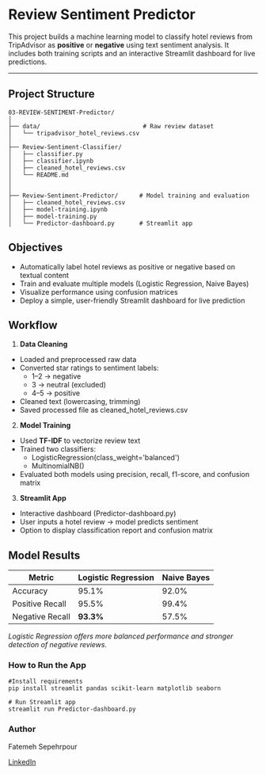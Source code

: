 # Review Sentiment Predictor

This project builds a machine learning model to classify hotel reviews from TripAdvisor as **positive** or **negative** using text sentiment analysis. It includes both training scripts and an interactive Streamlit dashboard for live predictions.

---

## Project Structure

```plaintext
03-REVIEW-SENTIMENT-Predictor/
│
├── data/                             # Raw review dataset
│   └── tripadvisor_hotel_reviews.csv
│
├── Review-Sentiment-Classifier/
│   ├── classifier.py
│   ├── classifier.ipynb
│   ├── cleaned_hotel_reviews.csv
│   └── README.md
│
│
├── Review-Sentiment-Predictor/      # Model training and evaluation
│   ├── cleaned_hotel_reviews.csv
│   ├── model-training.ipynb
│   ├── model-training.py
│   └── Predictor-dashboard.py       # Streamlit app
```

## Objectives
- Automatically label hotel reviews as positive or negative based on textual content
- Train and evaluate multiple models (Logistic Regression, Naive Bayes)
- Visualize performance using confusion matrices
- Deploy a simple, user-friendly Streamlit dashboard for live prediction

## Workflow
1. **Data Cleaning**
- Loaded and preprocessed raw data
- Converted star ratings to sentiment labels:
    - 1–2 → negative
    - 3 → neutral (excluded)
    - 4–5 → positive
- Cleaned text (lowercasing, trimming)
- Saved processed file as cleaned_hotel_reviews.csv

2. **Model Training**
- Used **TF-IDF** to vectorize review text
- Trained two classifiers:
    - LogisticRegression(class_weight='balanced')
    - MultinomialNB()
- Evaluated both models using precision, recall, f1-score, and confusion matrix

3. **Streamlit App**
- Interactive dashboard (Predictor-dashboard.py)
- User inputs a hotel review → model predicts sentiment
- Option to display classification report and confusion matrix


## Model Results

| Metric          | Logistic Regression | Naive Bayes |
| --------------- | ------------------- | ----------- |
| Accuracy        | 95.1%               | 92.0%       |
| Positive Recall | 95.5%               | 99.4%       |
| Negative Recall | **93.3%**           | 57.5%       |

_Logistic Regression offers more balanced performance and stronger detection of negative reviews._

### How to Run the App
```
#Install requirements
pip install streamlit pandas scikit-learn matplotlib seaborn

# Run Streamlit app
streamlit run Predictor-dashboard.py
```

### Author
Fatemeh Sepehrpour

[LinkedIn](www.linkedin.com/in/fatemeh-sepehrpour-012982ba)



